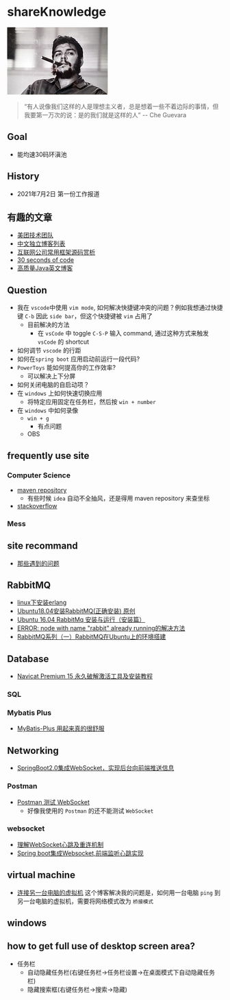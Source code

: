 # shareKnowledge

![](./img/235px-Che_Guevara.jpg)

> “有人说像我们这样的人是理想主义者，总是想着一些不着边际的事情，但我要第一万次的说：是的我们就是这样的人”  -- Che Guevara
 
 
## Goal
- 能均速30码环滇池

## History
- 2021年7月2日 第一份工作报道

## 有趣的文章
- [美团技术团队](https://tech.meituan.com/)
- [中文独立博客列表](https://github.com/timqian/chinese-independent-blogs)
- [互联网公司常用框架源码赏析](https://github.com/doocs/source-code-hunter)
- [30 seconds of code](https://www.30secondsofcode.org/)
- [高质量Java英文博客](https://blog.csdn.net/ejinxian/article/details/24496645)


## Question
- 我在 `vscode`中使用 `vim mode`, 如何解决快捷键冲突的问题？例如我想通过快捷键 `C-b` 因此 `side bar`，但这个快捷键被 `vim` 占用了
	- 目前解决的方法
		- 在 `vsCode` 中 toggle `C-S-P` 输入 command, 通过这种方式来触发 `vsCode` 的 shortcut
- 如何调节 `vscode` 的行距
- 如何在`spring boot` 应用启动前运行一段代码? 
- `PowerToys` 能如何提高你的工作效率?
    - 可以解决上下分屏
- 如何关闭电脑的自启动项？
- 在 `windows` 上如何快速切换应用
    - 将特定应用固定在任务栏，然后按 `win + number`
- 在 `windows` 中如何录像
    - `win + g`
		- 有点问题
	- OBS

## frequently use site

### Computer Science
- [maven repository](https://mvnrepository.com/)
	- 有些时候 `idea` 自动不全抽风，还是得用 maven repository 来查坐标
- [stackoverflow](https://stackoverflow.com/)


### Mess

## site recommand
- [那些遇到的问题](https://qa.1r1g.com/sf/)


## RabbitMQ
- [linux下安装erlang](https://www.cnblogs.com/lr1402585172/p/11453984.html)
- [Ubuntu18.04安装RabbitMQ(正确安装) 原创](https://my.oschina.net/u/2364788/blog/2875902)
- [Ubuntu 16.04 RabbitMq 安装与运行（安装篇）](https://blog.csdn.net/qq_22638399/article/details/81704372)
- [ERROR: node with name "rabbit" already running的解决方法](https://blog.csdn.net/yccowdy/article/details/92728388)
- [RabbitMQ系列（一）RabbitMQ在Ubuntu上的环境搭建](https://www.cnblogs.com/vipstone/p/9184314.html)


## Database
- [Navicat Premium 15 永久破解激活工具及安装教程](https://www.jianshu.com/p/523c132006aa)
### SQL
### Mybatis Plus
- [MyBatis-Plus 用起来真的很舒服](https://www.cnblogs.com/l-y-h/p/12859477.html)

## Networking
- [SpringBoot2.0集成WebSocket，实现后台向前端推送信息](https://blog.csdn.net/moshowgame/article/details/80275084)

### Postman
- [Postman 测试 WebSocket](https://www.cnblogs.com/dbf-/p/14848674.html)
	- 好像我使用的 `Postman` 的还不能测试 `WebSocket` 

### websocket
- [理解WebSocket心跳及重连机制](https://www.cnblogs.com/tugenhua0707/p/8648044.html)
- [Spring boot集成Websocket,前端监听心跳实现](https://www.cnblogs.com/haoliyou/p/11348645.html)

## virtual machine
- [连接另一台电脑的虚拟机](https://blog.csdn.net/u012337114/article/details/79200996)
这个博客解决我的问题是，如何用一台电脑 `ping` 到另一台电脑的虚拟机，需要将网络模式改为 `桥接模式`

## windows

## how to get full use of desktop screen area?
- 任务栏
	- 自动隐藏任务栏(右键任务栏->任务栏设置->在桌面模式下自动隐藏任务栏)
	- 隐藏搜索框(右键任务栏->搜索->隐藏)
